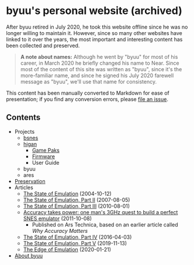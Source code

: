 # byuu's personal website (archived)

After byuu retired in July 2020,
he took this website offline
since he was no longer willing to maintain it.
However,
since so many other websites have linked to it over the years,
the most important and interesting content has been collected and preserved.

> **A note about names:**
> Although he went by "byuu" for most of his career,
> in March 2020 he briefly changed his name to Near.
> Since most of the content of this site was written as "byuu",
> since it's the more-familiar name,
> and since he signed his July 2020 farewell message as "byuu",
> we'll use that name for consistency.

This content has been manually converted to Markdown for ease of presentation;
if you find any conversion errors,
please [file an issue](https://github.com/byuu/byuu.org).

## Contents

  - Projects
      - [bsnes](./bsnes)
      - [higan](./higan)
          - [Game Paks](./higan/game-paks/)
          - [Firmware](./higan/firmware/)
          - User Guide
      - byuu
      - ares
  - [Preservation](./preservation/)
  - Articles
      - [The State of Emulation](./articles/state-of-emulation/) (2004-10-12)
      - [The State of Emulation, Part II](./articles/state-of-emulation-ii/) (2007-08-05)
      - [The State of Emulation, Part III](./articles/state-of-emulation-iii/) (2010-08-01)
      - [Accuracy takes power: one man's 3GHz quest to build a perfect SNES emulator](https://arstechnica.com/gaming/2011/08/accuracy-takes-power-one-mans-3ghz-quest-to-build-a-perfect-snes-emulator/) (2011-10-08)
          - Published on Ars Technica, based on an earlier article called *Why Accuracy Matters*
      - [The State of Emulation, Part IV](./articles/state-of-emulation-iv/) (2016-04-03)
      - [The State of Emulation, Part V](./articles/state-of-emulation-v/) (2019-11-13)
      - [The Edge of Emulation](./articles/edge-of-emulation/) (2020-01-21)
  - [About byuu](./about/)
